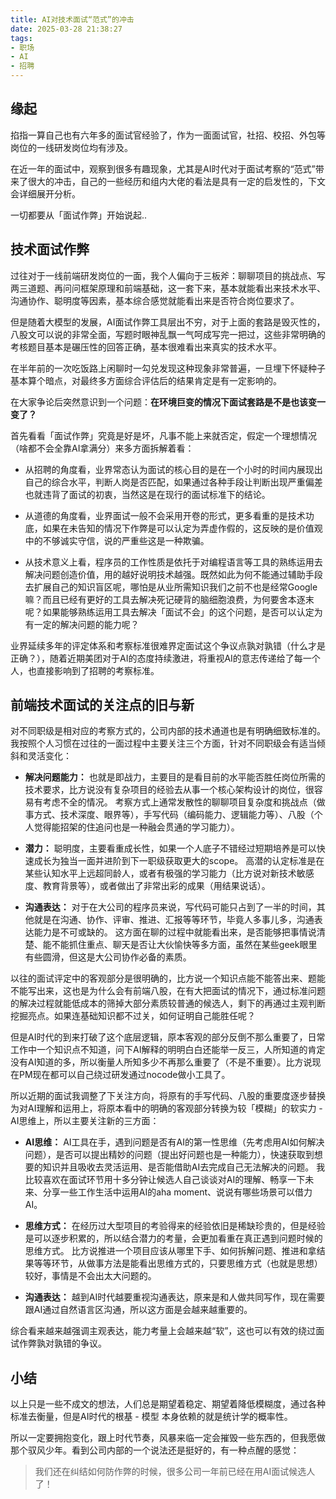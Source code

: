 ```yaml
---
title: AI对技术面试“范式”的冲击
date: 2025-03-28 21:38:27
tags: 
- 职场
- AI
- 招聘
---
```


## 缘起

掐指一算自己也有六年多的面试官经验了，作为一面面试官，社招、校招、外包等岗位的一线研发岗位均有涉及。

在近一年的面试中，观察到很多有趣现象，尤其是AI时代对于面试考察的“范式”带来了很大的冲击，自己的一些经历和组内大佬的看法是具有一定的启发性的，下文会详细展开分析。

一切都要从「面试作弊」开始说起..

## 技术面试作弊

过往对于一线前端研发岗位的一面，我个人偏向于三板斧：聊聊项目的挑战点、写两三道题、再问问框架原理和前端基础，这一套下来，基本就能看出来技术水平、沟通协作、聪明度等因素，基本综合感觉就能看出来是否符合岗位要求了。

但是随着大模型的发展，AI面试作弊工具层出不穷，对于上面的套路是毁灭性的，八股文可以说的非常全面，写题时眼神乱飘一气呵成写完一把过，这些非常明确的考核题目基本是碾压性的回答正确，基本很难看出来真实的技术水平。

在半年前的一次吃饭路上闲聊时一勾兑发现这种现象非常普遍，一旦埋下怀疑种子基本算个暗点，对最终多方面综合评估后的结果肯定是有一定影响的。

在大家争论后突然意识到一个问题：**在环境巨变的情况下面试套路是不是也该变一变了？**

首先看看「面试作弊」究竟是好是坏，凡事不能上来就否定，假定一个理想情况（啥都不会全靠AI拿满分）来多方面拆解着看：

- 从招聘的角度看，业界常态认为面试的核心目的是在一个小时的时间内展现出自己的综合水平，判断人岗是否匹配，如果通过各种手段让判断出现严重偏差也就违背了面试的初衷，当然这是在现行的面试标准下的结论。

- 从道德的角度看，业界面试一般不会采用开卷的形式，更多看重的是技术功底，如果在未告知的情况下作弊是可以认定为弄虚作假的，这反映的是价值观中的不够诚实守信，说的严重些这是一种欺骗。

- 从技术意义上看，程序员的工作性质是依托于对编程语言等工具的熟练运用去解决问题创造价值，用的越好说明技术越强。既然如此为何不能通过辅助手段去扩展自己的知识盲区呢，哪怕是从业所需知识我们之前不也是经常Google嘛？而且已经有更好的工具去解决死记硬背的脑细胞浪费，为何要舍本逐末呢？如果能够熟练运用工具去解决「面试不会」的这个问题，是否可以认定为有一定的解决问题的能力呢？

业界延续多年的评定体系和考察标准很难界定面试这个争议点孰对孰错（什么才是正确？），随着近期美团对于AI的态度持续激进，将重视AI的意志传递给了每一个人，也直接影响到了招聘的考察标准。

## 前端技术面试的关注点的旧与新

对不同职级是相对应的考察方式的，公司内部的技术通道也是有明确细致标准的。我按照个人习惯在过往的一面过程中主要关注三个方面，针对不同职级会有适当倾斜和灵活变化：

- **解决问题能力：** 也就是即战力，主要目的是看目前的水平能否胜任岗位所需的技术要求，比方说没有复杂项目的经验去从事一个核心架构设计的岗位，很容易有考虑不全的情况。
  考察方式上通常发散性的聊聊项目复杂度和挑战点（做事方式、技术深度、眼界等），手写代码（编码能力、逻辑能力等）、八股（个人觉得能招架的住追问也是一种融会贯通的学习能力）。

- **潜力：** 聪明度，主要看重成长性，如果一个人底子不错经过短期培养是可以快速成长为独当一面并进阶到下一职级获取更大的scope。
  高潜的认定标准是在某些认知水平上远超同龄人，或者有极强的学习能力（比方说对新技术敏感度、教育背景等），或者做出了非常出彩的成果（用结果说话）。
  
- **沟通表达：** 对于在大公司的程序员来说，写代码可能只占到了一半的时间，其他就是在沟通、协作、评审、推进、汇报等等环节，毕竟人多事儿多，沟通表达能力是不可或缺的。
  这方面在聊的过程中就能看出来，是否能够把事情说清楚、能不能抓住重点、聊天是否让大伙愉快等多方面，虽然在某些geek眼里有些圆滑，但这是大公司协作必备的素质。

以往的面试评定中的客观部分是很明确的，比方说一个知识点能不能答出来、题能不能写出来，这也是为什么会有前端八股，在有大把面试的情况下，通过标准问题的解决过程就能低成本的筛掉大部分素质较普通的候选人，剩下的再通过主观判断挖掘亮点。如果连基础知识都不过关，如何证明自己能胜任呢？

但是AI时代的到来打破了这个底层逻辑，原本客观的部分反倒不那么重要了，日常工作中一个知识点不知道，问下AI解释的明明白白还能举一反三，人所知道的肯定没有AI知道的多，所以衡量人所知多少不再那么重要了（不是不重要）。比方说现在PM现在都可以自己绕过研发通过nocode做小工具了。

所以近期的面试我调整了下关注方向，将原有的手写代码、八股的重要度逐步替换为对AI理解和运用上，将原本看中的明确的客观部分转换为较「模糊」的软实力 - AI思维上，所以主要关注新的三方面：

- **AI思维：** AI工具在手，遇到问题是否有AI的第一性思维（先考虑用AI如何解决问题），是否可以提出精妙的问题（提出好问题也是一种能力），快速获取到想要的知识并且吸收去灵活运用、是否能借助AI去完成自己无法解决的问题。
  我比较喜欢在面试环节用十多分钟让候选人自己谈谈对AI的理解、畅享一下未来、分享一些工作生活中运用AI的aha moment、说说有哪些场景可以借力AI。

- **思维方式：** 在经历过大型项目的考验得来的经验依旧是稀缺珍贵的，但是经验是可以逐步积累的，所以结合潜力的考量，会更加看重在真正遇到问题时候的思维方式。
  比方说推进一个项目应该从哪里下手、如何拆解问题、推进和拿结果等等环节，从做事方法是能看出思维方式的，只要思维方式（也就是思想）较好，事情是不会出太大问题的。

- **沟通表达：** 越到AI时代越要重视沟通表达，原来是和人做共同写作，现在需要跟AI通过自然语言区沟通，所以这方面是会越来越重要的。

综合看来越来越强调主观表达，能力考量上会越来越“软”，这也可以有效的绕过面试作弊孰对孰错的争议。

## 小结

以上只是一些不成文的想法，人们总是期望着稳定、期望着降低模糊度，通过各种标准去衡量，但是AI时代的根基 - 模型 本身依赖的就是统计学的概率性。

所以一定要拥抱变化，跟上时代节奏，风暴来临一定会摧毁一些东西的，但我愿做那个驭风少年。看到公司内部的一个说法还是挺好的，有一种点醒的感觉：

> 我们还在纠结如何防作弊的时候，很多公司一年前已经在用AI面试候选人了！